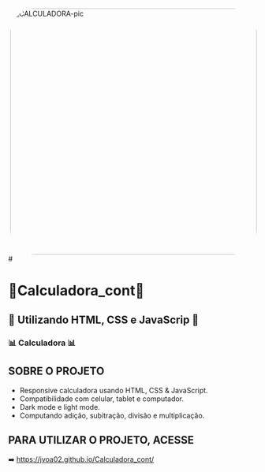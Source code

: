 
#
 <img align="right" alt="CALCULADORA-pic" height="500" style="border-radius:50px;" src="https://github.com/JVOA02/Calculadora_cont/blob/main/preview_01.gif">
#

# 🧮Calculadora_cont🧮
## 📱 Utilizando HTML, CSS e JavaScrip 📱
### 📊 Calculadora 📊

## SOBRE O PROJETO
- Responsive calculadora usando HTML, CSS & JavaScript.
- Compatibilidade com celular, tablet e computador.
- Dark mode e light mode.
- Computando adição, subitração, divisão e multiplicação.

## PARA UTILIZAR O PROJETO, ACESSE
➡️ https://jvoa02.github.io/Calculadora_cont/
##


 

